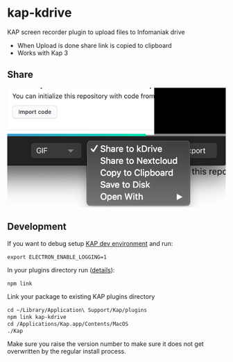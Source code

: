 # kap-kdrive

KAP screen recorder plugin to upload files to Infomaniak drive

* When Upload is done share link is copied to clipboard
* Works with Kap 3

## Share

![detail](images/detail.png "Detail")

## Development

If you want to debug setup [KAP dev environment](https://github.com/wulkano/Kap/blob/master/contributing.md) and run:

```
export ELECTRON_ENABLE_LOGGING=1
```

In your plugins directory run ([details](https://github.com/wulkano/kap/blob/master/docs/plugins.md)):

```
npm link
```

Link your package to existing KAP plugins directory

```
cd ~/Library/Application\ Support/Kap/plugins
npm link kap-kdrive
cd /Applications/Kap.app/Contents/MacOS
./Kap
```

Make sure you raise the version number to make sure it does not get overwritten by the regular install process.
